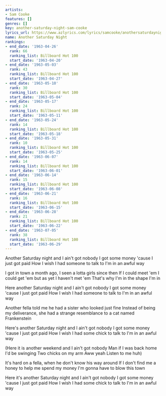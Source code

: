 ```yaml
---
artists:
- Sam Cooke
features: []
genres: []
key: another-saturday-night-sam-cooke
lyrics_url: https://www.azlyrics.com/lyrics/samcooke/anothersaturdaynight.html
name: Another Saturday Night
rankings:
- end_date: '1963-04-26'
  rank: 66
  ranking_list: Billboard Hot 100
  start_date: '1963-04-20'
- end_date: '1963-05-03'
  rank: 43
  ranking_list: Billboard Hot 100
  start_date: '1963-04-27'
- end_date: '1963-05-10'
  rank: 30
  ranking_list: Billboard Hot 100
  start_date: '1963-05-04'
- end_date: '1963-05-17'
  rank: 24
  ranking_list: Billboard Hot 100
  start_date: '1963-05-11'
- end_date: '1963-05-24'
  rank: 14
  ranking_list: Billboard Hot 100
  start_date: '1963-05-18'
- end_date: '1963-05-31'
  rank: 10
  ranking_list: Billboard Hot 100
  start_date: '1963-05-25'
- end_date: '1963-06-07'
  rank: 14
  ranking_list: Billboard Hot 100
  start_date: '1963-06-01'
- end_date: '1963-06-14'
  rank: 15
  ranking_list: Billboard Hot 100
  start_date: '1963-06-08'
- end_date: '1963-06-21'
  rank: 16
  ranking_list: Billboard Hot 100
  start_date: '1963-06-15'
- end_date: '1963-06-28'
  rank: 21
  ranking_list: Billboard Hot 100
  start_date: '1963-06-22'
- end_date: '1963-07-05'
  rank: 38
  ranking_list: Billboard Hot 100
  start_date: '1963-06-29'
---
```


Another Saturday night and I ain't got nobody
I got some money 'cause I just got paid
How I wish I had someone to talk to
I'm in an awful way

I got in town a month ago, I seen a lotta girls since then
If I could meet 'em I could get 'em but as yet I haven't met 'em
That's why I'm in the shape I'm in

Here another Saturday night and I ain't got nobody
I got some money 'cause I just got paid
How I wish I had someone to talk to
I'm in an awful way

Another fella told me he had a sister who looked just fine
Instead of being my deliverance, she had a strange resemblance
to a cat named Frankenstein

Here's another Saturday night and I ain't got nobody
I got some money 'cause I just got paid
How I wish I had some chick to talk to
I'm in an awful way

(Here it is another weekend and I ain't got nobody
Man if I was back home I'd be swinging
Two chicks on my arm
Aww yeah
Listen to me huh)

It's hard on a fella, when he don't know his way around
If I don't find me a honey to help me spend my money
I'm gonna have to blow this town

Here it's another Saturday night and I ain't got nobody
I got some money 'cause I just got paid
How I wish I had some chick to talk to
I'm in an awful way





